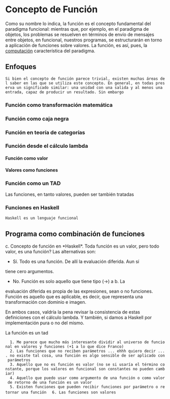 Concepto de Función
===================

Como su nombre lo indica, la función es el concepto fundamental del paradigma funcional: mientras que, por ejemplo, en el paradigma de objetos, los problemas se resuelven en términos de envío de mensajes entre objetos, en funcional, nuestros programas, se estructurarán en torno a aplicación de funciones sobre valores. La función, es así, pues, la [computación](computacion.md) característica del paradigma.

Enfoques
--------

`Si bien el concepto de función parece trivial, existen muchas áreas del saber en las que se utiliza este concepto. En general, en todas preserva un significado similar: una unidad con una salida y al menos una entrada, capaz de producir un resultado. Sin embargo`

### Función como transformación matemática

### Función como caja negra

### Función en teoría de categorías

### Función desde el cálculo lambda

#### Función como valor

#### Valores como funciones

### Función como un TAD

Las funciones, en tanto valores, pueden ser también tratadas

### Funciones en Haskell

`Haskell es un lenguaje funcional`

Programa como combinación de funciones
--------------------------------------

c. Concepto de función en \*Haskell\*. Toda función es un valor, pero todo valor, es una función? Las alternativas son:

-   Sí. Todo es una función. De allí la evaluación diferida. Aun sí

tiene cero argumentos.

-   No. Función es solo aquello que tiene tipo (-&gt;) a b. La

evaluación diferida es propia de las expresiones, sean o no funciones. Función es aquello que es aplicable, es decir, que representa una transformación con dominio e imagen.

En ambos casos, valdría la pena revisar la consistencia de estas definiciones con el cálculo lambda. Y también, si damos a Haskell por implementación pura o no del mismo.

La función es un tad

`  1. Me parece que mucho más interesante dividir al universo de funcional en valores y funciones (+1 a lo que dice Franco)`
`  2. Las funciones que no reciben parámetros ... ehhh quiero decir .... no existe tal cosa, una función es algo sensible de ser aplicado con parámetros`
`  3. Aquello que no es función es valor (no se si usaría el término constante, porque los valores en funcional son constantes no pueden cambiar)`
`  4. Aquello que puedo usar como argumento de una función o como valor de retorno de una función es un valor`
`  5. Existen funciones que pueden recibir funciones por parámetro o retornar una función`
`  6. Las funciones son valores`
